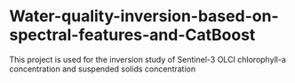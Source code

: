 # Water-quality-inversion-based-on-spectral-features-and-CatBoost
This project is used for the inversion study of Sentinel-3 OLCI chlorophyll-a concentration and suspended solids concentration
